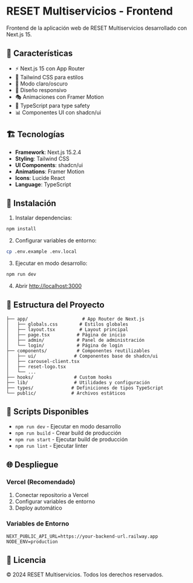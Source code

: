 # RESET Multiservicios - Frontend

Frontend de la aplicación web de RESET Multiservicios desarrollado con Next.js 15.

## 🚀 Características

- ⚡ Next.js 15 con App Router
- 🎨 Tailwind CSS para estilos
- 🌙 Modo claro/oscuro
- 📱 Diseño responsivo
- 🎭 Animaciones con Framer Motion
- 🎯 TypeScript para type safety
- 📊 Componentes UI con shadcn/ui

## 🏗️ Tecnologías

- **Framework**: Next.js 15.2.4
- **Styling**: Tailwind CSS
- **UI Components**: shadcn/ui
- **Animations**: Framer Motion
- **Icons**: Lucide React
- **Language**: TypeScript

## 🚦 Instalación

1. Instalar dependencias:
```bash
npm install
```

2. Configurar variables de entorno:
```bash
cp .env.example .env.local
```

3. Ejecutar en modo desarrollo:
```bash
npm run dev
```

4. Abrir [http://localhost:3000](http://localhost:3000)

## 📁 Estructura del Proyecto

```
├── app/                    # App Router de Next.js
│   ├── globals.css        # Estilos globales
│   ├── layout.tsx         # Layout principal
│   ├── page.tsx          # Página de inicio
│   ├── admin/            # Panel de administración
│   └── login/            # Página de login
├── components/           # Componentes reutilizables
│   ├── ui/              # Componentes base de shadcn/ui
│   ├── carousel-client.tsx
│   ├── reset-logo.tsx
│   └── ...
├── hooks/               # Custom hooks
├── lib/                 # Utilidades y configuración
├── types/              # Definiciones de tipos TypeScript
└── public/             # Archivos estáticos
```

## 🔧 Scripts Disponibles

- `npm run dev` - Ejecutar en modo desarrollo
- `npm run build` - Crear build de producción
- `npm run start` - Ejecutar build de producción
- `npm run lint` - Ejecutar linter

## 🌐 Despliegue

### Vercel (Recomendado)

1. Conectar repositorio a Vercel
2. Configurar variables de entorno
3. Deploy automático

### Variables de Entorno

```env
NEXT_PUBLIC_API_URL=https://your-backend-url.railway.app
NODE_ENV=production
```

## 📝 Licencia

© 2024 RESET Multiservicios. Todos los derechos reservados.
